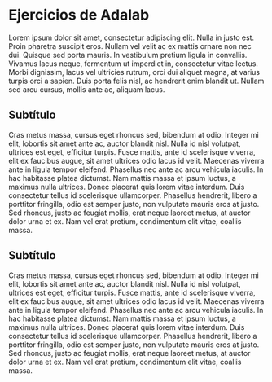 # Ejercicios de Adalab

Lorem ipsum dolor sit amet, consectetur adipiscing elit. Nulla in justo est. Proin pharetra suscipit eros. Nullam vel velit ac ex mattis ornare non nec dui. Quisque sed porta mauris. In vestibulum pretium ligula in convallis. Vivamus lacus neque, fermentum ut imperdiet in, consectetur vitae lectus. Morbi dignissim, lacus vel ultricies rutrum, orci dui aliquet magna, at varius turpis orci a sapien. Duis porta felis nisl, ac hendrerit enim blandit ut. Nullam sed arcu cursus, mollis ante ac, aliquam lacus.

## Subtítulo

Cras metus massa, cursus eget rhoncus sed, bibendum at odio. Integer mi elit, lobortis sit amet ante ac, auctor blandit nisl. Nulla id nisl volutpat, ultrices est eget, efficitur turpis. Fusce mattis, ante id scelerisque viverra, elit ex faucibus augue, sit amet ultrices odio lacus id velit. Maecenas viverra ante in ligula tempor eleifend. Phasellus nec ante ac arcu vehicula iaculis. In hac habitasse platea dictumst. Nam mattis massa et ipsum luctus, a maximus nulla ultrices. Donec placerat quis lorem vitae interdum. Duis consectetur tellus id scelerisque ullamcorper. Phasellus hendrerit, libero a porttitor fringilla, odio est semper justo, non vulputate mauris eros at justo. Sed rhoncus, justo ac feugiat mollis, erat neque laoreet metus, at auctor dolor urna et ex. Nam vel erat pretium, condimentum elit vitae, coallis massa.

## Subtítulo

Cras metus massa, cursus eget rhoncus sed, bibendum at odio. Integer mi elit, lobortis sit amet ante ac, auctor blandit nisl. Nulla id nisl volutpat, ultrices est eget, efficitur turpis. Fusce mattis, ante id scelerisque viverra, elit ex faucibus augue, sit amet ultrices odio lacus id velit. Maecenas viverra ante in ligula tempor eleifend. Phasellus nec ante ac arcu vehicula iaculis. In hac habitasse platea dictumst. Nam mattis massa et ipsum luctus, a maximus nulla ultrices. Donec placerat quis lorem vitae interdum. Duis consectetur tellus id scelerisque ullamcorper. Phasellus hendrerit, libero a porttitor fringilla, odio est semper justo, non vulputate mauris eros at justo. Sed rhoncus, justo ac feugiat mollis, erat neque laoreet metus, at auctor dolor urna et ex. Nam vel erat pretium, condimentum elit vitae, coallis massa.

<!-- Comenrarios: Ctrl+K Ctrl+C -->
